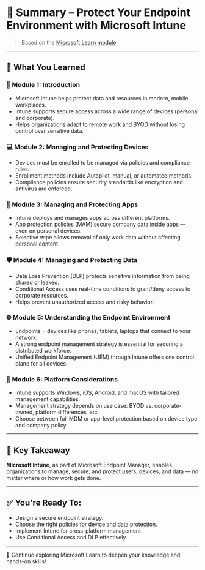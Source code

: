 # 📘 Summary – Protect Your Endpoint Environment with Microsoft Intune

> Based on the [Microsoft Learn module](https://learn.microsoft.com/en-us/training/modules/protect-endpoints-with-endpoint-manager/)

---

## 🔐 What You Learned

### 🧭 Module 1: Introduction
- Microsoft Intune helps protect data and resources in modern, mobile workplaces.
- Intune supports secure access across a wide range of devices (personal and corporate).
- Helps organizations adapt to remote work and BYOD without losing control over sensitive data.

### 💻 Module 2: Managing and Protecting Devices
- Devices must be enrolled to be managed via policies and compliance rules.
- Enrollment methods include Autopilot, manual, or automated methods.
- Compliance policies ensure security standards like encryption and antivirus are enforced.

### 📱 Module 3: Managing and Protecting Apps
- Intune deploys and manages apps across different platforms.
- App protection policies (MAM) secure company data inside apps — even on personal devices.
- Selective wipe allows removal of only work data without affecting personal content.

### 🛡️ Module 4: Managing and Protecting Data
- Data Loss Prevention (DLP) protects sensitive information from being shared or leaked.
- Conditional Access uses real-time conditions to grant/deny access to corporate resources.
- Helps prevent unauthorized access and risky behavior.

### 🌐 Module 5: Understanding the Endpoint Environment
- Endpoints = devices like phones, tablets, laptops that connect to your network.
- A strong endpoint management strategy is essential for securing a distributed workforce.
- Unified Endpoint Management (UEM) through Intune offers one control plane for all devices.

### 🧩 Module 6: Platform Considerations
- Intune supports Windows, iOS, Android, and macOS with tailored management capabilities.
- Management strategy depends on use case: BYOD vs. corporate-owned, platform differences, etc.
- Choose between full MDM or app-level protection based on device type and company policy.

---

## 🧠 Key Takeaway
**Microsoft Intune**, as part of Microsoft Endpoint Manager, enables organizations to manage, secure, and protect users, devices, and data — no matter where or how work gets done.

---

## ✅ You're Ready To:
- Design a secure endpoint strategy.
- Choose the right policies for device and data protection.
- Implement Intune for cross-platform management.
- Use Conditional Access and DLP effectively.

---

🧭 Continue exploring Microsoft Learn to deepen your knowledge and hands-on skills!
